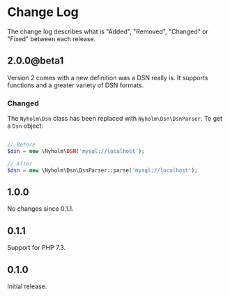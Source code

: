 # Change Log

The change log describes what is "Added", "Removed", "Changed" or "Fixed" between each release.

## 2.0.0@beta1

Version 2 comes with a new definition was a DSN really is. It supports functions
and a greater variety of DSN formats.

### Changed

The `Nyholm\Dsn` class has been replaced with `Nyholm\Dsn\DsnParser`. To get a `Dsn`
object:

```php

// Before
$dsn = new \Nyholm\DSN('mysql://localhost');

// After
$dsn = new \Nyholm\Dsn\DsnParser::parse('mysql://localhost');
```

## 1.0.0

No changes since 0.1.1.

## 0.1.1

Support for PHP 7.3.

## 0.1.0

Initial release.

